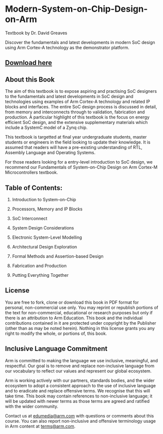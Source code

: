 # Modern-System-on-Chip-Design-on-Arm
Textbook by Dr. David Greaves

Discover the fundamentals and latest developments in modern SoC design using Arm Cortex-A technology as the demonstrator platform.

## [Download here](https://github.com/arm-university/Modern-System-on-Chip-Design-on-Arm/blob/main/Modern%20System-on-Chip%20Design%20on%20Arm_textbook%20(2).pdf)

## About this Book
The aim of this textbook is to expose aspiring and practising SoC designers to the fundamentals and latest developments in SoC design and technologies using examples of Arm Cortex-A technology and related IP blocks and interfaces. The entire SoC design process is discussed in detail, from memory and interconnects through to validation, fabrication and production. A particular highlight of this textbook is the focus on energy efficient SoC design, and the extensive supplementary materials which include a SystemC model of a Zynq chip.

This textbook is targetted at final year undergraduate students, master students or engineers in the field looking to update their knowledge. It is assumed that readers will have a pre-existing understanding of RTL, Assembly Language and Operating Systems.

For those readers looking for a entry-level introduction to SoC design, we recommend our Fundamentals of System-on-Chip Design on Arm Cortex-M Microcontrollers textbook.

## Table of Contents:
1.	Introduction to System-on-Chip

2.	Processors, Memory and IP Blocks

3.	SoC Interconnect

4.	System Design Considerations

5.	Electronic System-Level Modelling

6.	Architectural Design Exploration

7.	Formal Methods and Assertion-based Design

8.	Fabrication and Production

9.	Putting Everything Together

## License
You are free to fork, clone or download this book in PDF format for personal, non-commercial use only. 
You may reprint or republish portions of the text for non-commercial, educational or research purposes but only if there is an attribution to Arm Education.
This book and the individual contributions contained in it are protected under copyright by the Publisher (other than as may be noted herein). Nothing in this license grants you any right to modify the whole, or portions of, this book.

## Inclusive Language Commitment
Arm is committed to making the language we use inclusive, meaningful, and respectful. Our goal is to remove and replace non-inclusive language from our vocabulary to reflect our values and represent our global ecosystem.

Arm is working actively with our partners, standards bodies, and the wider ecosystem to adopt a consistent approach to the use of inclusive language and to eradicate and replace offensive terms. We recognise that this will take time. This book may contain references to non-inclusive language; it will be updated with newer terms as those terms are agreed and ratified with the wider community.

Contact us at edumedia@arm.com with questions or comments about this course. You can also report non-inclusive and offensive terminology usage in Arm content at terms@arm.com.
